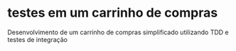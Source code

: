 # testes em um carrinho de compras
Desenvolvimento de um carrinho de compras simplificado utilizando TDD  e testes de integração
